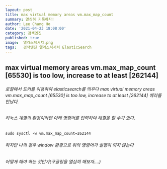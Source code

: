 ```yaml
---
layout: post
title: max virtual memory areas vm.max_map_count
summary: 열심히 기록하자!
author: Lee Chang Ho
date: '2021-04-23 18:08:00'
category: 검색엔진
published: true
image:  엘라스틱서치.png
tags:   검색엔진 엘라스틱서치 ElasticSearch
---
```


## max virtual memory areas vm.max_map_count [65530] is too low, increase to at least [262144]

###### 로컬에서 도커를 이용하여 elasticsearch를 띄우다 max virtual memory areas vm.max_map_count [65530] is too low, increase to at least [262144] 에러를 만났다.   
###### 리눅스 계열의 환경이라면 아래 명령어를 입력하여 해결을 할 수가 있다.
```shell script
sudo sysctl -w vm.max_map_count=262144
```
###### 하지만 나의 경우 window 환경으로 위의 명령어가 실행이 되지 않는다  
###### 어떻게 해야 하는 것인가(구글링을 열심히 해보자....)

<!--stackedit_data:
eyJoaXN0b3J5IjpbNTAyMzgzNzNdfQ==
-->